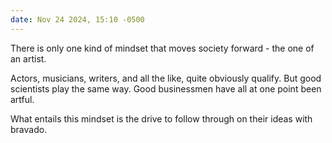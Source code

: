```yaml
---
date: Nov 24 2024, 15:10 -0500
---
```


There is only one kind of mindset that moves society forward - the one of an artist.

Actors, musicians, writers, and all the like, quite obviously qualify.
But good scientists play the same way. Good businessmen have all at one point been artful.

What entails this mindset is the drive to follow through on their ideas with bravado.
